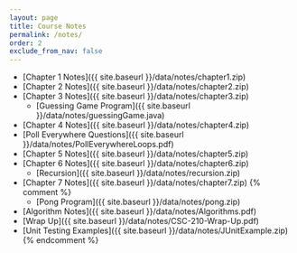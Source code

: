 ```yaml
---
layout: page
title: Course Notes 
permalink: /notes/
order: 2
exclude_from_nav: false
---
```

* [Chapter 1 Notes]({{ site.baseurl }}/data/notes/chapter1.zip)
* [Chapter 2 Notes]({{ site.baseurl }}/data/notes/chapter2.zip)
* [Chapter 3 Notes]({{ site.baseurl }}/data/notes/chapter3.zip)
    * [Guessing Game Program]({{ site.baseurl }}/data/notes/guessingGame.java)
* [Chapter 4 Notes]({{ site.baseurl }}/data/notes/chapter4.zip)
* [Poll Everywhere Questions]({{ site.baseurl }}/data/notes/PollEverywhereLoops.pdf)
* [Chapter 5 Notes]({{ site.baseurl }}/data/notes/chapter5.zip)
* [Chapter 6 Notes]({{ site.baseurl }}/data/notes/chapter6.zip)
    * [Recursion]({{ site.baseurl }}/data/notes/recursion.zip)
* [Chapter 7 Notes]({{ site.baseurl }}/data/notes/chapter7.zip)
{% comment %}
	* [Pong Program]({{ site.baseurl }}/data/notes/pong.zip)
* [Algorithm Notes]({{ site.baseurl }}/data/notes/Algorithms.pdf)
* [Wrap Up]({{ site.baseurl }}/data/notes/CSC-210-Wrap-Up.pdf)
* [Unit Testing Examples]({{ site.baseurl }}/data/notes/JUnitExample.zip)
{% endcomment %}

